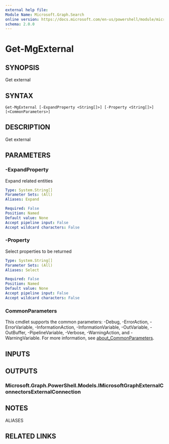 ```yaml
---
external help file:
Module Name: Microsoft.Graph.Search
online version: https://docs.microsoft.com/en-us/powershell/module/microsoft.graph.search/get-mgexternal
schema: 2.0.0
---
```


# Get-MgExternal

## SYNOPSIS
Get external

## SYNTAX

```
Get-MgExternal [-ExpandProperty <String[]>] [-Property <String[]>] [<CommonParameters>]
```

## DESCRIPTION
Get external

## PARAMETERS

### -ExpandProperty
Expand related entities

```yaml
Type: System.String[]
Parameter Sets: (All)
Aliases: Expand

Required: False
Position: Named
Default value: None
Accept pipeline input: False
Accept wildcard characters: False
```

### -Property
Select properties to be returned

```yaml
Type: System.String[]
Parameter Sets: (All)
Aliases: Select

Required: False
Position: Named
Default value: None
Accept pipeline input: False
Accept wildcard characters: False
```

### CommonParameters
This cmdlet supports the common parameters: -Debug, -ErrorAction, -ErrorVariable, -InformationAction, -InformationVariable, -OutVariable, -OutBuffer, -PipelineVariable, -Verbose, -WarningAction, and -WarningVariable. For more information, see [about_CommonParameters](http://go.microsoft.com/fwlink/?LinkID=113216).

## INPUTS

## OUTPUTS

### Microsoft.Graph.PowerShell.Models.IMicrosoftGraphExternalConnectorsExternalConnection

## NOTES

ALIASES

## RELATED LINKS

